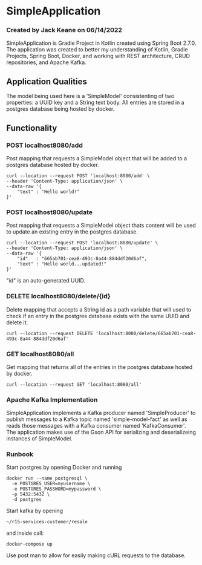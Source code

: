 # SimpleApplication
### Created by Jack Keane on 06/14/2022
SimpleApplication is Gradle Project in Kotlin created using Spring Boot 2.7.0.
The application was created to better my understanding of Kotlin, Gradle Projects, Spring Boot, Docker, and working with REST architecture, CRUD repositories, and Apache Kafka.

## Application Qualities
The model being used here is a 'SimpleModel' consistenting of two properties: a UUID key and a String text body.
All entries are stored in a postgres database being hosted by docker.

## Functionality
### POST localhost8080/add
Post mapping that requests a SimpleModel object that will be added to a postgres database hosted by docker.
```
curl --location --request POST 'localhost:8080/add' \
--header 'Content-Type: application/json' \
--data-raw '{
    "text" : "Hello world!"
}'
```

### POST localhost8080/update
Post mapping that requests a SimpleModel object thats content will be used to update an existing entry in the postgres database.
```
curl --location --request POST 'localhost:8080/update' \
--header 'Content-Type: application/json' \
--data-raw '{
    "id"   : "665ab701-cea8-493c-8a44-884ddf20d6af",
    "text" : "Hello world...updated!"
}'
```
"id" is an auto-generated UUID.
### DELETE localhost8080/delete/{id}
Delete mapping that accepts a String id as a path variable that will used to check if an entry in the postgres database exists with the same UUID and delete it.
```
curl --location --request DELETE 'localhost:8080/delete/665ab701-cea8-493c-8a44-884ddf20d6af'
```

### GET localhost8080/all
Get mapping that returns all of the entries in the postgres database hosted by docker.
```
curl --location --request GET 'localhost:8080/all' 
```

### Apache Kafka Implementation
SimpleApplication implements a Kafka producer named 'SimpleProducer' to publish messages to a Kafka topic named 'simple-model-fact' as well as reads those messages with a Kafka consumer named 'KafkaConsumer'. The application makes use of the Gson API for serializing and deserializeing instances of SimpleModel.

### Runbook
Start postgres by opening Docker and running
```
docker run --name postgresql \
  -e POSTGRES_USER=myusername \
  -e POSTGRES_PASSWORD=mypassword \
  -p 5432:5432 \
  -d postgres
```
Start kafka by opening 
```
~/r15-services-customer/resale
```
and inside call:
```
docker-compose up
```
Use post man to allow for easily making cURL requests to the database. 
